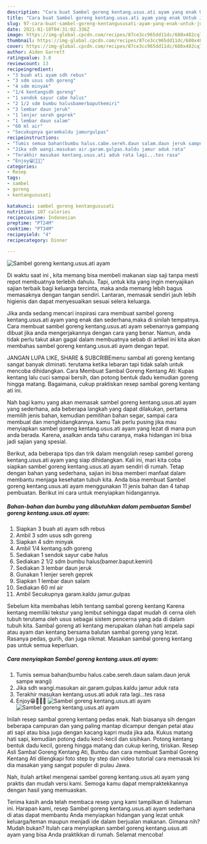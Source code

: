 ```yaml
---
description: "Cara buat Sambel goreng kentang.usus.ati ayam yang enak Untuk Jualan"
title: "Cara buat Sambel goreng kentang.usus.ati ayam yang enak Untuk Jualan"
slug: 97-cara-buat-sambel-goreng-kentangususati-ayam-yang-enak-untuk-jualan
date: 2021-01-18T04:31:02.336Z
image: https://img-global.cpcdn.com/recipes/87ce3cc965dd11dc/680x482cq70/sambel-goreng-kentangususati-ayam-foto-resep-utama.jpg
thumbnail: https://img-global.cpcdn.com/recipes/87ce3cc965dd11dc/680x482cq70/sambel-goreng-kentangususati-ayam-foto-resep-utama.jpg
cover: https://img-global.cpcdn.com/recipes/87ce3cc965dd11dc/680x482cq70/sambel-goreng-kentangususati-ayam-foto-resep-utama.jpg
author: Aiden Garrett
ratingvalue: 3.8
reviewcount: 13
recipeingredient:
- "3 buah ati ayam sdh rebus"
- "3 sdm usus sdh goreng"
- "4 sdm minyak"
- "1/4 kentangsdh goreng"
- "1 sendok sayur cabe halus"
- "2 1/2 sdm bumbu halusbamerbaputkemiri"
- "3 lembar daun jeruk"
- "1 lenjer sereh geprek"
- "1 lembar daun salam"
- "60 ml air"
- "Secukupnya garamkaldu jamurgulpas"
recipeinstructions:
- "Tumis semua bahan(bumbu halus.cabe.sereh.daun salam.daun jeruk sampe wangi)"
- "Jika sdh wangi.masukan air.garam.gulpas.kaldu jamur aduk rata"
- "Terakhir masukan kentang.usus.ati aduk rata lagi...tes rasa"
- "Enjoy😁🤤🤤🤤"
categories:
- Resep
tags:
- sambel
- goreng
- kentangususati

katakunci: sambel goreng kentangususati 
nutrition: 107 calories
recipecuisine: Indonesian
preptime: "PT24M"
cooktime: "PT34M"
recipeyield: "4"
recipecategory: Dinner

---
```



![Sambel goreng kentang.usus.ati ayam](https://img-global.cpcdn.com/recipes/87ce3cc965dd11dc/680x482cq70/sambel-goreng-kentangususati-ayam-foto-resep-utama.jpg)

Di waktu  saat ini , kita memang bisa membeli makanan siap saji tanpa mesti repot membuatnya terlebih dahulu. Tapi, untuk kita yang ingin menyajikan sajian terbaik bagi keluarga tercinta, maka anda memang lebih bagus memasaknya dengan tangan sendiri. Lantaran, memasak sendiri jauh lebih higienis dan dapat menyesuaikan sesuai selera keluarga.

Jika anda sedang mencari inspirasi cara membuat sambel goreng kentang.usus.ati ayam yang enak dan sederhana,maka di sinilah tempatnya. Cara membuat sambel goreng kentang.usus.ati ayam  sebenarnya gampang dibuat jika anda mengerjakannya dengan cara yang benar. Namun, anda tidak perlu takut akan gagal dalam membuatnya 
sebab di artikel ini kita akan membahas sambel goreng kentang.usus.ati ayam dengan tepat.  

JANGAN LUPA LIKE, SHARE &amp; SUBCRIBEmenu sambal ati goreng kentang sangat banyak diminati. terutama ketika lebaran tapi tidak salah untuk mencoba dihidangkan. Cara Membuat Sambal Goreng Kentang Ati: Kupas kentang lalu cuci sampai bersih, dan potong bentuk dadu kemudian goreng hingga matang. Bagaimana, cukup praktiskan resep sambal goreng kentang ati ini.

Nah bagi kamu yang akan memasak sambel goreng kentang.usus.ati ayam yang sederhana, ada beberapa langkah yang dapat dilakukan, pertama memilih jenis bahan, kemudian pemilihan bahan segar, sampai cara membuat dan menghidangkannya. kamu Tak perlu pusing jika mau menyiapkan sambel goreng kentang.usus.ati ayam yang lezat di mana pun anda berada. Karena, asalkan anda  tahu caranya, maka hidangan ini bisa jadi sajian yang spesial.

Berikut, ada beberapa tips dan trik dalam mengolah resep sambel goreng kentang.usus.ati ayam yang siap dihidangkan. Kali ini, mari kita coba siapkan sambel goreng kentang.usus.ati ayam sendiri di rumah. Tetap dengan bahan yang sederhana, sajian ini bisa memberi manfaat dalam membantu menjaga kesehatan tubuh kita. Anda bisa membuat Sambel goreng kentang.usus.ati ayam menggunakan 11 jenis bahan dan 4 tahap pembuatan. Berikut ini cara untuk menyiapkan hidangannya.

<!--inarticleads1-->

##### Bahan-bahan dan bumbu yang dibutuhkan dalam pembuatan Sambel goreng kentang.usus.ati ayam:

1. Siapkan 3 buah ati ayam sdh rebus
1. Ambil 3 sdm usus sdh goreng
1. Siapkan 4 sdm minyak
1. Ambil 1/4 kentang.sdh goreng
1. Sediakan 1 sendok sayur cabe halus
1. Sediakan 2 1/2 sdm bumbu halus(bamer.baput.kemiri)
1. Sediakan 3 lembar daun jeruk
1. Gunakan 1 lenjer sereh geprek
1. Siapkan 1 lembar daun salam
1. Sediakan 60 ml air
1. Ambil Secukupnya garam.kaldu jamur.gulpas


Sebelum kita membahas lebih tentang sambal goreng kentang Karena kentang memiliki tekstur yang lembut sehingga dapat mudah di cerna oleh tubuh terutama oleh usus sebagai sistem pencerna yang ada di dalam tubuh kita. Sambal goreng ati kentang merupakan olahan hati ampela sapi atau ayam dan kentang bersama balutan sambal goreng yang lezat. Rasanya pedas, gurih, dan juga nikmat. Masakan sambal goreng kentang pas untuk semua keperluan. 

<!--inarticleads2-->

##### Cara menyiapkan Sambel goreng kentang.usus.ati ayam:

1. Tumis semua bahan(bumbu halus.cabe.sereh.daun salam.daun jeruk sampe wangi)
1. Jika sdh wangi.masukan air.garam.gulpas.kaldu jamur aduk rata
1. Terakhir masukan kentang.usus.ati aduk rata lagi...tes rasa
1. Enjoy😁🤤🤤🤤
<img src="https://img-global.cpcdn.com/steps/4acd73a5535a9605/160x128cq70/sambel-goreng-kentangususati-ayam-langkah-memasak-4-foto.jpg" alt="Sambel goreng kentang.usus.ati ayam"><img src="https://img-global.cpcdn.com/steps/39b7894870fa576c/160x128cq70/sambel-goreng-kentangususati-ayam-langkah-memasak-4-foto.jpg" alt="Sambel goreng kentang.usus.ati ayam">

Inilah resep sambal goreng kentang pedas enak. Nah biasanya sih dengan beberapa campuran dan yang paling mantap dicampur dengan petai atau ati sapi atau bisa juga dengan kacang kapri muda jika ada. Kukus matang hati sapi, kemudian potong dadu kecil-kecil dan sisihkan. Potong kentang bentuk dadu kecil, goreng hingga matang dan cukup kering, tiriskan. Resep Asli Sambal Goreng Kentang Ati, Bumbu dan cara membuat Sambal Goreng Kentang Ati dilengkapi foto step by step dan video tutorial cara memasak Ini dia masakan yang sangat populer di pulau Jawa. 

Nah, itulah artikel mengenai  sambel goreng kentang.usus.ati ayam  yang praktis dan mudah versi kami. Semoga kamu dapat mempraktekkannya dengan hasil yang memuaskan. 

Terima kasih anda telah membaca resep yang kami tampilkan di halaman ini. Harapan kami, resep  Sambel goreng kentang.usus.ati ayam sederhana di atas dapat membantu Anda menyiapkan hidangan yang lezat untuk keluarga/teman maupun menjadi ide dalam berjualan makanan. Gimana nih? Mudah bukan? Itulah cara menyiapkan sambel goreng kentang.usus.ati ayam yang bisa Anda praktikkan di rumah. Selamat mencoba!

